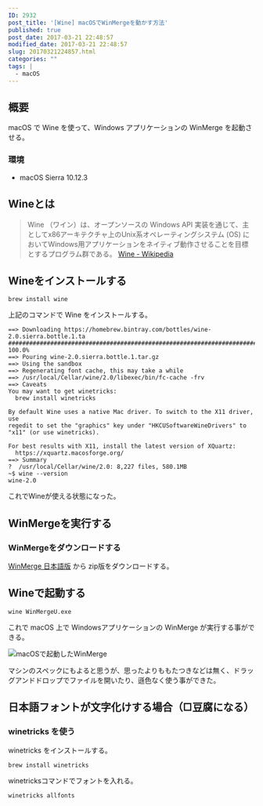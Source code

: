 ```yaml
---
ID: 2932
post_title: '[Wine] macOSでWinMergeを動かす方法'
published: true
post_date: 2017-03-21 22:48:57
modified_date: 2017-03-21 22:48:57
slug: 20170321224857.html
categories: ""
tags: |
  - macOS
---
```

## 概要
macOS で Wine を使って、Windows アプリケーションの WinMerge を起動させる。

### 環境
* macOS Sierra 10.12.3

## Wineとは
> Wine （ワイン）は、オープンソースの Windows API 実装を通じて、主としてx86アーキテクチャ上のUnix系オペレーティングシステム (OS) においてWindows用アプリケーションをネイティブ動作させることを目標とするプログラム群である。
[Wine - Wikipedia](https://ja.wikipedia.org/wiki/Wine)

## Wineをインストールする
```language-bash
brew install wine
```
上記のコマンドで Wine をインストールする。

```language-bash
==> Downloading https://homebrew.bintray.com/bottles/wine-2.0.sierra.bottle.1.ta
######################################################################## 100.0%
==> Pouring wine-2.0.sierra.bottle.1.tar.gz
==> Using the sandbox
==> Regenerating font cache, this may take a while
==> /usr/local/Cellar/wine/2.0/libexec/bin/fc-cache -frv
==> Caveats
You may want to get winetricks:
  brew install winetricks

By default Wine uses a native Mac driver. To switch to the X11 driver, use
regedit to set the "graphics" key under "HKCUSoftwareWineDrivers" to
"x11" (or use winetricks).

For best results with X11, install the latest version of XQuartz:
  https://xquartz.macosforge.org/
==> Summary
?  /usr/local/Cellar/wine/2.0: 8,227 files, 580.1MB
~$ wine --version
wine-2.0
```
これでWineが使える状態になった。

## WinMergeを実行する
### WinMergeをダウンロードする
[WinMerge 日本語版](http://www.geocities.co.jp/SiliconValley-SanJose/8165/winmerge.html) から zip版をダウンロードする。

## Wineで起動する
```language-bash
wine WinMergeU.exe
```

これで macOS 上で Windowsアプリケーションの WinMerge が実行する事ができる。

![macOSで起動したWinMerge](https://i.imgur.com/mth29Km.png)

マシンのスペックにもよると思うが、思ったよりももたつきなどは無く、ドラッグアンドドロップでファイルを開いたり、遜色なく使う事ができた。

## 日本語フォントが文字化けする場合（□豆腐になる）

### winetricks を使う

winetricks をインストールする。
```language-bash
brew install winetricks
```

winetricksコマンドでフォントを入れる。
```language-bash
winetricks allfonts
```